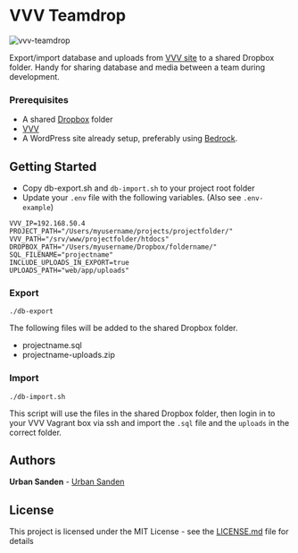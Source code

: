 # VVV Teamdrop

![vvv-teamdrop](https://user-images.githubusercontent.com/307676/38929173-c4f260d2-430b-11e8-9624-fcf35b53c039.png)

Export/import database and uploads from [VVV site]() to a shared Dropbox folder. Handy for sharing database and media between a team during development.

### Prerequisites

+ A shared [Dropbox](https://www.dropbox.com) folder
+ [VVV](https://github.com/Varying-Vagrant-Vagrants/VVV)
+ A WordPress site already setup, preferably using [Bedrock](https://roots.io/bedrock/).

## Getting Started

+ Copy db-export.sh and `db-import.sh` to your project root folder
+ Update your `.env` file with the following variables. (Also see `.env-example`)

```shell
VVV_IP=192.168.50.4
PROJECT_PATH="/Users/myusername/projects/projectfolder/"
VVV_PATH="/srv/www/projectfolder/htdocs"
DROPBOX_PATH="/Users/myusername/Dropbox/foldername/"
SQL_FILENAME="projectname"
INCLUDE_UPLOADS_IN_EXPORT=true
UPLOADS_PATH="web/app/uploads"
```

### Export

	./db-export

The following files will be added to the shared Dropbox folder.

+ projectname.sql
+ projectname-uploads.zip

### Import

	./db-import.sh

This script will use the files in the shared Dropbox folder, then login in to your VVV Vagrant box via ssh and import the `.sql` file and the `uploads` in the correct folder.

## Authors

**Urban Sanden** - [Urban Sanden](https://github.com/urre)

## License

This project is licensed under the MIT License - see the [LICENSE.md](LICENSE.md) file for details
